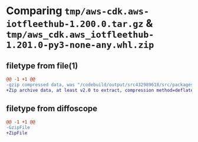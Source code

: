 # Comparing `tmp/aws-cdk.aws-iotfleethub-1.200.0.tar.gz` & `tmp/aws_cdk.aws_iotfleethub-1.201.0-py3-none-any.whl.zip`

## filetype from file(1)

```diff
@@ -1 +1 @@
-gzip compressed data, was "/codebuild/output/src432989618/src/packages/@aws-cdk/aws-iotfleethub/dist/python/aws-cdk.aws-iotfleethub-1.200.0.tar", last modified: Wed Apr 26 19:54:27 2023, max compression
+Zip archive data, at least v2.0 to extract, compression method=deflate
```

## filetype from diffoscope

```diff
@@ -1 +1 @@
-GzipFile
+ZipFile
```

